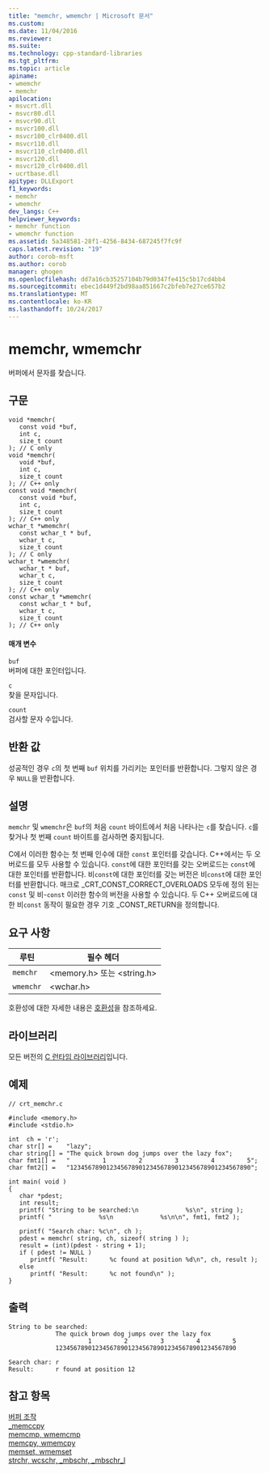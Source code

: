 ```yaml
---
title: "memchr, wmemchr | Microsoft 문서"
ms.custom: 
ms.date: 11/04/2016
ms.reviewer: 
ms.suite: 
ms.technology: cpp-standard-libraries
ms.tgt_pltfrm: 
ms.topic: article
apiname:
- wmemchr
- memchr
apilocation:
- msvcrt.dll
- msvcr80.dll
- msvcr90.dll
- msvcr100.dll
- msvcr100_clr0400.dll
- msvcr110.dll
- msvcr110_clr0400.dll
- msvcr120.dll
- msvcr120_clr0400.dll
- ucrtbase.dll
apitype: DLLExport
f1_keywords:
- memchr
- wmemchr
dev_langs: C++
helpviewer_keywords:
- memchr function
- wmemchr function
ms.assetid: 5a348581-28f1-4256-8434-687245f7fc9f
caps.latest.revision: "19"
author: corob-msft
ms.author: corob
manager: ghogen
ms.openlocfilehash: dd7a16cb35257104b79d0347fe415c5b17cd4bb4
ms.sourcegitcommit: ebec1d449f2bd98aa851667c2bfeb7e27ce657b2
ms.translationtype: MT
ms.contentlocale: ko-KR
ms.lasthandoff: 10/24/2017
---
```

# <a name="memchr-wmemchr"></a>memchr, wmemchr
버퍼에서 문자를 찾습니다.  
  
## <a name="syntax"></a>구문  
  
```  
void *memchr(  
   const void *buf,  
   int c,  
   size_t count  
); // C only  
void *memchr(  
   void *buf,  
   int c,  
   size_t count  
); // C++ only  
const void *memchr(  
   const void *buf,  
   int c,  
   size_t count  
); // C++ only  
wchar_t *wmemchr(  
   const wchar_t * buf,   
   wchar_t c,  
   size_t count  
); // C only  
wchar_t *wmemchr(  
   wchar_t * buf,   
   wchar_t c,  
   size_t count  
); // C++ only  
const wchar_t *wmemchr(  
   const wchar_t * buf,   
   wchar_t c,  
   size_t count  
); // C++ only  
```  
  
#### <a name="parameters"></a>매개 변수  
 `buf`  
 버퍼에 대한 포인터입니다.  
  
 `c`  
 찾을 문자입니다.  
  
 `count`  
 검사할 문자 수입니다.  
  
## <a name="return-value"></a>반환 값  
 성공적인 경우 `c`의 첫 번째 `buf` 위치를 가리키는 포인터를 반환합니다. 그렇지 않은 경우 `NULL`을 반환합니다.  
  
## <a name="remarks"></a>설명  
 `memchr` 및 `wmemchr`은 `buf`의 처음 `count` 바이트에서 처음 나타나는 `c`를 찾습니다. `c`를 찾거나 첫 번째 `count` 바이트를 검사하면 중지됩니다.  
  
 C에서 이러한 함수는 첫 번째 인수에 대한 `const` 포인터를 갖습니다. C++에서는 두 오버로드를 모두 사용할 수 있습니다. `const`에 대한 포인터를 갖는 오버로드는 `const`에 대한 포인터를 반환합니다. 비`const`에 대한 포인터를 갖는 버전은 비`const`에 대한 포인터를 반환합니다. 매크로 _CRT_CONST_CORRECT_OVERLOADS 모두에 정의 된는 `const` 및 비-`const` 이러한 함수의 버전을 사용할 수 있습니다. 두 C++ 오버로드에 대한 비`const` 동작이 필요한 경우 기호 _CONST_RETURN을 정의합니다.  
  
## <a name="requirements"></a>요구 사항  
  
|루틴|필수 헤더|  
|-------------|---------------------|  
|`memchr`|\<memory.h> 또는 \<string.h>|  
|`wmemchr`|\<wchar.h>|  
  
 호환성에 대한 자세한 내용은 [호환성](../../c-runtime-library/compatibility.md)을 참조하세요.  
  
## <a name="libraries"></a>라이브러리  
 모든 버전의 [C 런타임 라이브러리](../../c-runtime-library/crt-library-features.md)입니다.  
  
## <a name="example"></a>예제  
  
```  
// crt_memchr.c  
  
#include <memory.h>  
#include <stdio.h>  
  
int  ch = 'r';  
char str[] =    "lazy";  
char string[] = "The quick brown dog jumps over the lazy fox";  
char fmt1[] =   "         1         2         3         4         5";  
char fmt2[] =   "12345678901234567890123456789012345678901234567890";  
  
int main( void )  
{  
   char *pdest;  
   int result;  
   printf( "String to be searched:\n             %s\n", string );  
   printf( "             %s\n             %s\n\n", fmt1, fmt2 );  
  
   printf( "Search char: %c\n", ch );  
   pdest = memchr( string, ch, sizeof( string ) );  
   result = (int)(pdest - string + 1);  
   if ( pdest != NULL )  
      printf( "Result:      %c found at position %d\n", ch, result );  
   else  
      printf( "Result:      %c not found\n" );  
}  
```  
  
## <a name="output"></a>출력  
  
```  
String to be searched:  
             The quick brown dog jumps over the lazy fox  
                      1         2         3         4         5  
             12345678901234567890123456789012345678901234567890  
  
Search char: r  
Result:      r found at position 12  
```  
  
## <a name="see-also"></a>참고 항목  
 [버퍼 조작](../../c-runtime-library/buffer-manipulation.md)   
 [_memccpy](../../c-runtime-library/reference/memccpy.md)   
 [memcmp, wmemcmp](../../c-runtime-library/reference/memcmp-wmemcmp.md)   
 [memcpy, wmemcpy](../../c-runtime-library/reference/memcpy-wmemcpy.md)   
 [memset, wmemset](../../c-runtime-library/reference/memset-wmemset.md)   
 [strchr, wcschr, _mbschr, _mbschr_l](../../c-runtime-library/reference/strchr-wcschr-mbschr-mbschr-l.md)